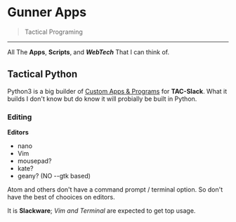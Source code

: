 Gunner Apps
=============

> Tactical Programing

----



All The **Apps**, **Scripts**, and ***WebTech*** That I can think of.


Tactical Python
----------------

Python3 is a big builder of [Custom Apps & Programs](#) for **TAC-Slack**.
What it builds I don't know but do know it will probially be built in Python.


### Editing


**Editors**
+ nano
+ Vim
+ mousepad?
+ kate?
+ geany? (NO --gtk based)

Atom and others don't have a command prompt / terminal option. So don't have the
best of chooices on editors. 

It is **Slackware**; *Vim and Terminal* are expected to get top usage.


